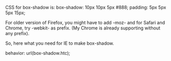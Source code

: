 CSS for box-shadow is:
box-shadow: 10px 10px 5px #888; padding: 5px 5px 5px 15px;

For older version of Firefox, you might have to add -moz- and for Safari and Chrome, try -webkit- as prefix. (My Chrome is already supporting without any prefix).

So, here what you need for IE to make box-shadow.

behavior: url(box-shadow.htc);